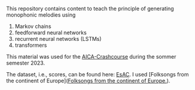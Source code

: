 
This repository contains content to teach the principle of generating monophonic melodies using

1. Markov chains
2. feedforward neural networks
3. recurrent neural networks (LSTMs)
4. transformers

This material was used for the [AICA-Crashcourse](https://www.wavelab.io/aica/) during the sommer semester 2023.

The dataset, i.e., scores, can be found here: [EsAC](http://kern.ccarh.org).
I used [Folksongs from the continent of Europe]([Folksongs from the continent of Europe.](https://kern.humdrum.org/cgi-bin/ksdata?l=/essen/europa&format=recursive)).
